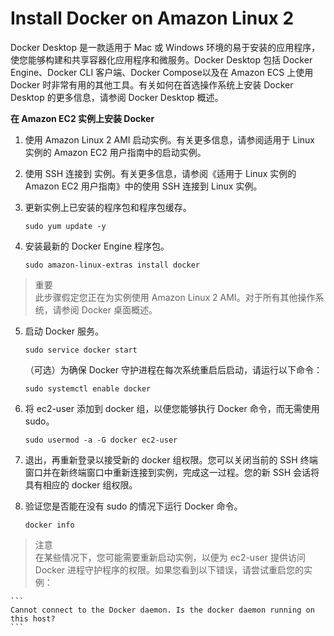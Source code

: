 # Install Docker on Amazon Linux 2

Docker Desktop 是一款适用于 Mac 或 Windows 环境的易于安装的应用程序，使您能够构建和共享容器化应用程序和微服务。Docker Desktop 包括 Docker Engine、Docker CLI 客户端、Docker Compose以及在 Amazon ECS 上使用 Docker 时非常有用的其他工具。有关如何在首选操作系统上安装 Docker Desktop 的更多信息，请参阅 Docker Desktop 概述。

**在 Amazon EC2 实例上安装 Docker**
1. 使用 Amazon Linux 2 AMI 启动实例。有关更多信息，请参阅适用于 Linux 实例的 Amazon EC2 用户指南中的启动实例。

2. 使用 SSH 连接到 实例。有关更多信息，请参阅《适用于 Linux 实例的 Amazon EC2 用户指南》中的使用 SSH 连接到 Linux 实例。

3. 更新实例上已安装的程序包和程序包缓存。

    ```
    sudo yum update -y
    ```

4. 安装最新的 Docker Engine 程序包。

    ```
    sudo amazon-linux-extras install docker
    ```

> 重要  
> 此步骤假定您正在为实例使用 Amazon Linux 2 AMI。对于所有其他操作系统，请参阅 Docker 桌面概述。

5. 启动 Docker 服务。

    ```
    sudo service docker start
    ```

    （可选）为确保 Docker 守护进程在每次系统重启后启动，请运行以下命令：

    ```
    sudo systemctl enable docker
    ```


6. 将 ec2-user 添加到 docker 组，以便您能够执行 Docker 命令，而无需使用 sudo。

    ```
    sudo usermod -a -G docker ec2-user
    ```


7. 退出，再重新登录以接受新的 docker 组权限。您可以关闭当前的 SSH 终端窗口并在新终端窗口中重新连接到实例，完成这一过程。您的新 SSH 会话将具有相应的 docker 组权限。

8. 验证您是否能在没有 sudo 的情况下运行 Docker 命令。

    ```
    docker info
    ```

> 注意  
> 在某些情况下，您可能需要重新启动实例，以便为 ec2-user 提供访问 Docker 进程守护程序的权限。如果您看到以下错误，请尝试重启您的实例：

    ```
    Cannot connect to the Docker daemon. Is the docker daemon running on this host?
    ```

